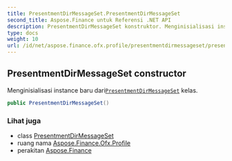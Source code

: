 ```yaml
---
title: PresentmentDirMessageSet.PresentmentDirMessageSet
second_title: Aspose.Finance untuk Referensi .NET API
description: PresentmentDirMessageSet konstruktor. Menginisialisasi instance baru dariPresentmentDirMessageSet kelas.
type: docs
weight: 10
url: /id/net/aspose.finance.ofx.profile/presentmentdirmessageset/presentmentdirmessageset/
---
```

## PresentmentDirMessageSet constructor

Menginisialisasi instance baru dari[`PresentmentDirMessageSet`](../) kelas.

```csharp
public PresentmentDirMessageSet()
```

### Lihat juga

* class [PresentmentDirMessageSet](../)
* ruang nama [Aspose.Finance.Ofx.Profile](../../presentmentdirmessageset/)
* perakitan [Aspose.Finance](../../../)


